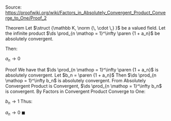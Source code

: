 # 

Source: https://proofwiki.org/wiki/Factors_in_Absolutely_Convergent_Product_Converge_to_One/Proof_2

Theorem
Let $\struct {\mathbb K, \norm {\, \cdot \,} }$ be a valued field.
Let the infinite product $\ds \prod_{n \mathop = 1}^\infty \paren {1 + a_n}$ be absolutely convergent.

Then:

$a_n \to 0$


Proof
We have that $\ds \prod_{n \mathop = 1}^\infty \paren {1 + a_n}$ is absolutely convergent.
Let $b_n = \paren {1 + a_n}$
Then $\ds \prod_{n \mathop = 1}^\infty b_n$ is absolutely convergent.
From Absolutely Convergent Product is Convergent, $\ds \prod_{n \mathop = 1}^\infty b_n$ is convergent.
By Factors in Convergent Product Converge to One:

$b_n \to 1$
Thus:

$a_n \to 0$
$\blacksquare$





